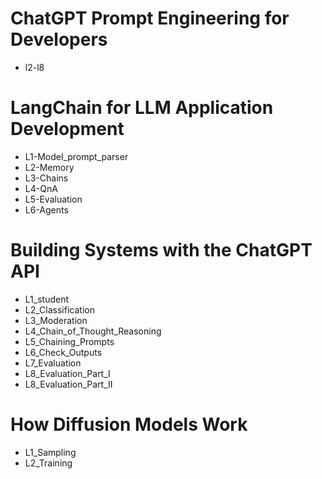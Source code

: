 # ChatGPT Prompt Engineering for Developers
* l2-l8

# LangChain for LLM Application Development
* L1-Model_prompt_parser
* L2-Memory
* L3-Chains
* L4-QnA
* L5-Evaluation
* L6-Agents

# Building Systems with the ChatGPT API
* L1_student
* L2_Classification
* L3_Moderation
* L4_Chain_of_Thought_Reasoning
* L5_Chaining_Prompts
* L6_Check_Outputs
* L7_Evaluation
* L8_Evaluation_Part_I
* L8_Evaluation_Part_II

# How Diffusion Models Work
* L1_Sampling
* L2_Training